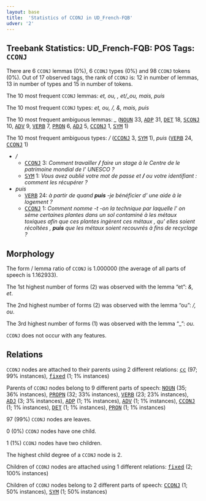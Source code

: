 ```yaml
---
layout: base
title:  'Statistics of CCONJ in UD_French-FQB'
udver: '2'
---
```


## Treebank Statistics: UD_French-FQB: POS Tags: `CCONJ`

There are 6 `CCONJ` lemmas (0%), 6 `CCONJ` types (0%) and 98 `CCONJ` tokens (0%).
Out of 17 observed tags, the rank of `CCONJ` is: 12 in number of lemmas, 13 in number of types and 15 in number of tokens.

The 10 most frequent `CCONJ` lemmas: <em>et, ou, _, et_/_ou, mais, puis</em>

The 10 most frequent `CCONJ` types:  <em>et, ou, /, &, mais, puis</em>

The 10 most frequent ambiguous lemmas: <em>_</em> (<tt><a href="fr_fqb-pos-NOUN.html">NOUN</a></tt> 33, <tt><a href="fr_fqb-pos-ADP.html">ADP</a></tt> 31, <tt><a href="fr_fqb-pos-DET.html">DET</a></tt> 18, <tt><a href="fr_fqb-pos-SCONJ.html">SCONJ</a></tt> 10, <tt><a href="fr_fqb-pos-ADV.html">ADV</a></tt> 9, <tt><a href="fr_fqb-pos-VERB.html">VERB</a></tt> 7, <tt><a href="fr_fqb-pos-PRON.html">PRON</a></tt> 6, <tt><a href="fr_fqb-pos-ADJ.html">ADJ</a></tt> 5, <tt><a href="fr_fqb-pos-CCONJ.html">CCONJ</a></tt> 1, <tt><a href="fr_fqb-pos-SYM.html">SYM</a></tt> 1)

The 10 most frequent ambiguous types:  <em>/</em> (<tt><a href="fr_fqb-pos-CCONJ.html">CCONJ</a></tt> 3, <tt><a href="fr_fqb-pos-SYM.html">SYM</a></tt> 1), <em>puis</em> (<tt><a href="fr_fqb-pos-VERB.html">VERB</a></tt> 24, <tt><a href="fr_fqb-pos-CCONJ.html">CCONJ</a></tt> 1)


* <em>/</em>
  * <tt><a href="fr_fqb-pos-CCONJ.html">CCONJ</a></tt> 3: <em>Comment travailler <b>/</b> faire un stage à le Centre de le patrimoine mondial de l' UNESCO ?</em>
  * <tt><a href="fr_fqb-pos-SYM.html">SYM</a></tt> 1: <em>Vous avez oublié votre mot de passe et <b>/</b> ou votre identifiant : comment les récupérer ?</em>
* <em>puis</em>
  * <tt><a href="fr_fqb-pos-VERB.html">VERB</a></tt> 24: <em>à partir de quand <b>puis</b> -je bénéficier d' une aide à le logement ?</em>
  * <tt><a href="fr_fqb-pos-CCONJ.html">CCONJ</a></tt> 1: <em>Comment nomme -t -on la technique par laquelle l' on sème certaines plantes dans un sol contaminé à les métaux toxiques afin que ces plantes ingèrent ces métaux , qu' elles soient récoltées , <b>puis</b> que les métaux soient recouvrés à fins de recyclage ?</em>

## Morphology

The form / lemma ratio of `CCONJ` is 1.000000 (the average of all parts of speech is 1.162933).

The 1st highest number of forms (2) was observed with the lemma “et”: <em>&, et</em>.

The 2nd highest number of forms (2) was observed with the lemma “ou”: <em>/, ou</em>.

The 3rd highest number of forms (1) was observed with the lemma “_”: <em>ou</em>.

`CCONJ` does not occur with any features.


## Relations

`CCONJ` nodes are attached to their parents using 2 different relations: <tt><a href="fr_fqb-dep-cc.html">cc</a></tt> (97; 99% instances), <tt><a href="fr_fqb-dep-fixed.html">fixed</a></tt> (1; 1% instances)

Parents of `CCONJ` nodes belong to 9 different parts of speech: <tt><a href="fr_fqb-pos-NOUN.html">NOUN</a></tt> (35; 36% instances), <tt><a href="fr_fqb-pos-PROPN.html">PROPN</a></tt> (32; 33% instances), <tt><a href="fr_fqb-pos-VERB.html">VERB</a></tt> (23; 23% instances), <tt><a href="fr_fqb-pos-ADJ.html">ADJ</a></tt> (3; 3% instances), <tt><a href="fr_fqb-pos-ADP.html">ADP</a></tt> (1; 1% instances), <tt><a href="fr_fqb-pos-ADV.html">ADV</a></tt> (1; 1% instances), <tt><a href="fr_fqb-pos-CCONJ.html">CCONJ</a></tt> (1; 1% instances), <tt><a href="fr_fqb-pos-DET.html">DET</a></tt> (1; 1% instances), <tt><a href="fr_fqb-pos-PRON.html">PRON</a></tt> (1; 1% instances)

97 (99%) `CCONJ` nodes are leaves.

0 (0%) `CCONJ` nodes have one child.

1 (1%) `CCONJ` nodes have two children.

The highest child degree of a `CCONJ` node is 2.

Children of `CCONJ` nodes are attached using 1 different relations: <tt><a href="fr_fqb-dep-fixed.html">fixed</a></tt> (2; 100% instances)

Children of `CCONJ` nodes belong to 2 different parts of speech: <tt><a href="fr_fqb-pos-CCONJ.html">CCONJ</a></tt> (1; 50% instances), <tt><a href="fr_fqb-pos-SYM.html">SYM</a></tt> (1; 50% instances)


